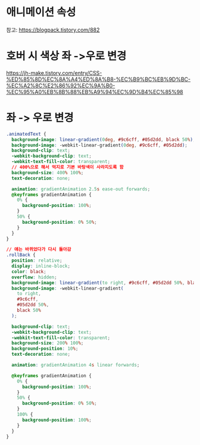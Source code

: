# 애니메이션 속성

참고: https://blogpack.tistory.com/882

# 호버 시 색상 좌 ->우로 변경

https://jh-make.tistory.com/entry/CSS-%ED%85%8D%EC%8A%A4%ED%8A%B8-%EC%B9%BC%EB%9D%BC-%EC%A2%8C%E2%86%92%EC%9A%B0-%EC%95%A0%EB%8B%88%EB%A9%94%EC%9D%B4%EC%85%98

# 좌 -> 우로 변경

```css
.animatedText {
  background-image: linear-gradient(0deg, #9c6cff, #05d2dd, black 50%);
  background-image: -webkit-linear-gradient(0deg, #9c6cff, #05d2dd);
  background-clip: text;
  -webkit-background-clip: text;
  -webkit-text-fill-color: transparent;
  // 400%으로 해서 억지로 기본 바탕색이 사라지도록 함
  background-size: 400% 100%;
  text-decoration: none;

  animation: gradientAnimation 2.5s ease-out forwards;
  @keyframes gradientAnimation {
    0% {
      background-position: 100%;
    }
    50% {
      background-position: 0% 50%;
    }
  }
}

// 얘는 바뀌었다가 다시 돌아감
.rollBack {
  position: relative;
  display: inline-block;
  color: black;
  overflow: hidden;
  background-image: linear-gradient(to right, #9c6cff, #05d2dd 50%, black 50%);
  background-image: -webkit-linear-gradient(
    to right,
    #9c6cff,
    #05d2dd 50%,
    black 50%
  );

  background-clip: text;
  -webkit-background-clip: text;
  -webkit-text-fill-color: transparent;
  background-size: 200% 100%;
  background-position: 10%;
  text-decoration: none;

  animation: gradientAnimation 4s linear forwards;

  @keyframes gradientAnimation {
    0% {
      background-position: 100%;
    }
    50% {
      background-position: 0% 50%;
    }
    100% {
      background-position: 100%;
    }
  }
}
```

